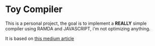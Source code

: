 # Toy Compiler

This is a personal project, the goal is to implement a **REALLY** simple
compiler using RAMDA and JAVASCRIPT, i'm not optimizing anything.

It is based on [this medium article](https://medium.com/@kosamari/how-to-be-a-compiler-make-a-compiler-with-javascript-4a8a13d473b4)
